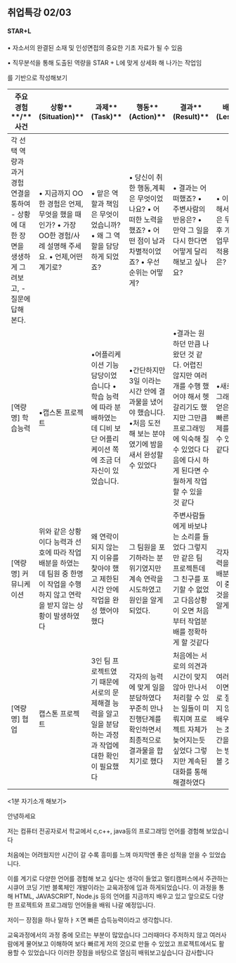 ## 취업특강  02/03

#### STAR+L

• 자소서의 완결된 소재 및 인성면접의 중요한 기초 자료가 될 수 있음

• 직무분석을 통해 도출된 역량을 STAR + L에 맞게 상세화 해 나가는 작업임

를 기반으로 작성해보기

| **주요  경험****/****사건**                                  | **상황****(Situation)**                                      | **과제****(Task)**                                           | **행동****(Action)**                                         | **결과****(Result)**                                         | **배운  점****(Lessons)**                                    |
| ------------------------------------------------------------ | ------------------------------------------------------------ | ------------------------------------------------------------ | ------------------------------------------------------------ | ------------------------------------------------------------ | ------------------------------------------------------------ |
| 각  선택 역량과 과거   경험  연결을 통하여   - 상황에  대한 장면을    생생하게  그려보고,   - 질문에  답해 본다. | • 지금까지 OO한     경험은  언제, 무엇을   했을  때인가?   • 가장 OO한  경험/사례   설명해  주세요.  • 언제,어떤  계기로? | • 맡은 역할과 책임은     무엇이었습니까?  • 왜 그 역할을 담당   하게 되었죠? | • 당신이 취한 행동,계획     은 무엇이었나요?  • 어떠한 노력을 했죠?  • 어떤 점이 남과      차별적이었죠?  • 우선순위는 어떻게? | • 결과는 어떠했죠?  • 주변사람의 반응은?  • 만약 그 일을 다시   한다면  어떻게 달리    해보고  싶나요? | • 이  경험을 통해서   깨달은  점은 무엇?  • 향후  개인측면/   업무측면에서  적용    가능한  점은? |
| [역량명]    학습능력                                         | •캡스톤  프로젝트                                            | •어플리케이션 기능 담당이었습니다  •학습 능력에 따라 분배하였는데 디비  보단 어플리케이션 쪽에 조금 더 자신이 있었습니다. | •간단하지만 3일 이라는 시간 안에 결과물을 냈어야 했습니다.  •처음  도전해 보는 분야였기에 밤을 새서 완성할 수 있었다 | •결과는  원하던 만큼 나왔던 것 같다. 어렵진  않지만 여러 개를 수행 했어야 해서 헷갈리기도 했지만 그만큼 프로그래밍에 익숙해 질 수 있었다 다음에 다시 하게 된다면 수월하게 작업할 수  있을 것 같다 | •새로운  프로그래밍 방법을 얻은 수 있었고 빠른 시간에 문제를 해결 할 수 있게 된 것 같다. |
| [역량명]      커뮤니케이션                                   | 위와  같은 상황이다   능력과  선호에 따라 작업배분을 하였는데 팀원 중 한명이  작업을 수행하지 않고 연락을 받지 않는 상황이 발생하였다 | 왜  연락이 되지 않는지 이유를 찾아야 했고 제한된 시간 안에 작업을 완성 했어야 했다 | 그 팀원을 포기하라는 분위기였지만 계속 연락을 시도하였고 원인을 알게되었다. | 주변사람들에게  바보냐는 소리를 들었다 그렇지만 같은 팀 프로젝튼데 그 친구를 포기할 수 없었고 다음상황이 오면 처음부터 작업분배를 정확하게 할 것같다 | 각자의  업무능력을 알고 작업 배분을 하는 것이 중요하다는 것을 다시한번 알게  되었다 |
| [역량명]      협업                                           | 캡스톤  프로젝트                                             | 3인 팀  프로젝트였기 때문에 서로의 문제해결 능력을 알고 일을 분담하는 과정과 작업에 대한  확인이 필요했다 | 각자의  능력에 맞게 일을 분담하였다  꾸준히  만나 진행단계를 확인하면서 최종적으로 결과물을 합치기로 했다 | 처음에는  서로의 의견과 시간이 맞지 않아 만나서 처리할 수 있는 일들이  미뤄지며 프로젝트  자체가 늦어지는듯  싶었다 그렇지만 계속된 대화를 통해 해결하였다 | 여러  사람이 모이면 생각한대로 절대 흘러가지 않다는 것을 배우고 다음에는 조금  더 기간을 넉넉히 잡는 방법을 택해 볼 것이다. |





<1분 자기소개 해보기>

안녕하세요

저는 컴퓨터 전공자로서 학교에서 c,c++, java등의 프로그래밍 언어를 경험해 보았습니다

처음에는 어려웠지만 시간이 갈 수록 흥미를 느껴 마지막엔 좋은 성적을 얻을 수 있었습니다.

이를 계기로 다양한 언어를 경험해 보고 싶다는 생각이 들었고 멀티캠퍼스에서 주관하는 시큐어 코딩 기반 블록체인 개발이라는 교육과정에 입과 하게되었습니다. 이 과정을 통해 HTML, JAVASCRIPT, Node.js 등의 언어를 지금까지 배우고 있고 앞으로도 다양한 프로젝트와 프로그래밍 언어들을 배워 나갈 예정입니다.

저이ㅡ 장점을 하나 말하ㅏㅈ면 빠른 습득능력이라고 생각합니다.

교육과정에서의 과정 중에 모르는 부분이 많았습니다 그러때마다 주저하지 않고 여러사람에게 물어보고 이해하여 보다 빠르게 저의 것으로 만들 수 있었고 프로젝트에서도 활용할 수 있었습니다 이러한 장점을 바탕으로 열심히 배워보고싶습니다 감사합니다



